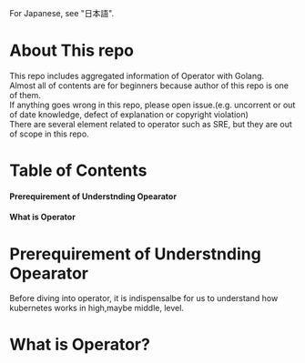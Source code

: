 For Japanese, see "日本語".

# About This repo
This repo includes aggregated information of Operator with Golang.  
Almost all of contents are for beginners because author of this repo is one of them.  
If anything goes wrong in this repo, please open issue.(e.g. uncorrent or out of date knowledge, defect of explanation or copyright violation)  
There are several element related to operator such as SRE, but they are out of scope in this repo.  

# Table of Contents
#### Prerequirement of Understnding Opearator  
#### What is Operator  
# Prerequirement of Understnding Opearator
Before diving into operator, it is indispensalbe for us to understand how kubernetes works in high,maybe middle, level.  

# What is Operator?
  
